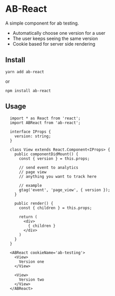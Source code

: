 # AB-React

A simple component for ab testing.

- Automatically choose one version for a user
- The user keeps seeing the same version
- Cookie based for server side rendering

## Install

`yarn add ab-react`

or

`npm install ab-react`

## Usage

```tsx
  import * as React from 'react';
  import ABReact from 'ab-react';

  interface IProps {
    version: string;
  }

  class View extends React.Component<IProps> {
    public componentDidMount() {
      const { version } = this.props;

      // send event to analytics
      // page view
      // anything you want to track here

      // example
      gtag('event', 'page_view', { version });
    }

    public render() {
      const { children } = this.props;

      return (
        <div>
          { children }
        </div>
      )
    }
  }

  <ABReact cookieName='ab-testing'>
    <View>
      Version one
    </View>

    <View>
      Version two
    </View>
  </ABReact>
```